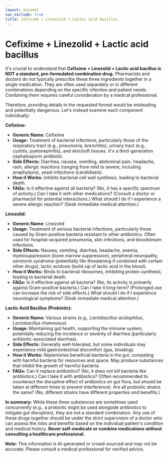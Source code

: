 ```yaml
---
layout: minimal
nav_exclude: true
title: Cefixime + Linezolid + Lactic acid bacillus
---
```


# Cefixime + Linezolid + Lactic acid bacillus

It's crucial to understand that **Cefixime + Linezolid + Lactic acid bacillus is NOT a standard, pre-formulated combination drug.**  Pharmacists and doctors do not typically prescribe these three ingredients together in a single medication.  They are often used separately or in different combinations depending on the specific infection and patient needs.  Combining them requires careful consideration by a medical professional.

Therefore, providing details in the requested format would be misleading and potentially dangerous.  Let's instead examine each component individually:


**Cefixime:**

* **Generic Name:** Cefixime
* **Usage:** Treatment of bacterial infections, particularly those of the respiratory tract (e.g., pneumonia, bronchitis), urinary tract (e.g., cystitis, pyelonephritis), and skin/soft tissues.  It's a third-generation cephalosporin antibiotic.
* **Side Effects:** Diarrhea, nausea, vomiting, abdominal pain, headache, rash, allergic reactions (ranging from mild to severe, including anaphylaxis), yeast infections (candidiasis).
* **How it Works:**  Inhibits bacterial cell wall synthesis, leading to bacterial death.
* **FAQs:**  Is it effective against all bacteria? (No, it has a specific spectrum of activity.) Can I take it with other medications? (Consult a doctor or pharmacist for potential interactions.)  What should I do if I experience a severe allergic reaction? (Seek immediate medical attention.)


**Linezolid:**

* **Generic Name:** Linezolid
* **Usage:** Treatment of serious bacterial infections, particularly those caused by Gram-positive bacteria resistant to other antibiotics. Often used for hospital-acquired pneumonia, skin infections, and bloodstream infections.
* **Side Effects:** Nausea, vomiting, diarrhea, headache, anemia, myelosuppression (bone marrow suppression), peripheral neuropathy, serotonin syndrome (potentially life-threatening if combined with certain other drugs), lactic acidosis (build-up of lactic acid in the blood).
* **How it Works:**  Binds to bacterial ribosomes, inhibiting protein synthesis, leading to bacterial death.
* **FAQs:** Is it effective against all bacteria? (No, its activity is primarily against Gram-positive bacteria.)  Can I take it long-term? (Prolonged use can increase the risk of side effects.) What should I do if I experience neurological symptoms? (Seek immediate medical attention.)


**Lactic Acid Bacillus (Probiotic):**

* **Generic Name:**  Various strains (e.g., *Lactobacillus acidophilus*, *Lactobacillus rhamnosus*)
* **Usage:**  Maintaining gut health, supporting the immune system, potentially reducing the incidence or severity of diarrhea (particularly antibiotic-associated diarrhea).
* **Side Effects:** Generally well-tolerated, but some individuals may experience mild gastrointestinal discomfort (gas, bloating).
* **How it Works:**  Replenishes beneficial bacteria in the gut, competing with harmful bacteria for resources and space.  May produce substances that inhibit the growth of harmful bacteria.
* **FAQs:** Can it replace antibiotics? (No, it does not kill bacteria like antibiotics.) Can I take it with antibiotics? (Often recommended to counteract the disruptive effect of antibiotics on gut flora, but should be taken at different times to prevent interference).  Are all probiotic strains the same? (No, different strains have different properties and benefits.)


**In summary:** While these three substances are sometimes used concurrently (e.g., a probiotic might be used alongside antibiotics to mitigate gut disruption), they are not a standard combination.  Any use of these drugs together should be under the strict supervision of a doctor who can assess the risks and benefits based on the individual patient's condition and medical history.  **Never self-medicate or combine medications without consulting a healthcare professional.**


**Note:** This information is AI-generated or crowd-sourced and may not be accurate. Please consult a medical professional for verified advice.